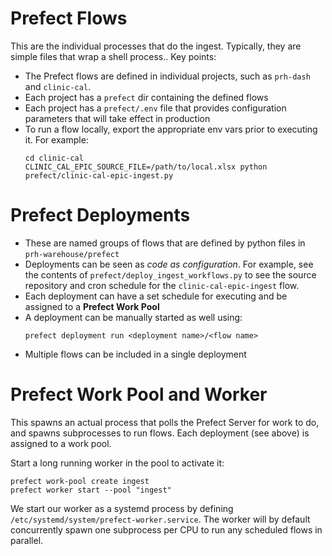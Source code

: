 # Prefect Flows

This are the individual processes that do the ingest. Typically, they are simple files that wrap a shell process.. Key points:

* The Prefect flows are defined in individual projects, such as `prh-dash` and `clinic-cal`.
* Each project has a `prefect` dir containing the defined flows
* Each project has a `prefect/.env` file that provides configuration parameters that will take effect in production
* To run a flow locally, export the appropriate env vars prior to executing it. For example:
  ```
  cd clinic-cal
  CLINIC_CAL_EPIC_SOURCE_FILE=/path/to/local.xlsx python prefect/clinic-cal-epic-ingest.py
  ```

# Prefect Deployments

* These are named groups of flows that are defined by python files in `prh-warehouse/prefect`
* Deployments can be seen as *code as configuration*. For example, see the contents of `prefect/deploy_ingest_workflows.py` to see the source repository and cron schedule for the `clinic-cal-epic-ingest` flow.
* Each deployment can have a set schedule for executing and be assigned to a **Prefect Work Pool**
* A deployment can be manually started as well using:
  ```
  prefect deployment run <deployment name>/<flow name>
  ``` 
* Multiple flows can be included in a single deployment

# Prefect Work Pool and Worker

This spawns an actual process that polls the Prefect Server for work to do, and spawns subprocesses to run flows. Each deployment (see above) is assigned to a work pool.

Start a long running worker in the pool to activate it:
```
prefect work-pool create ingest
prefect worker start --pool "ingest"
```

We start our worker as a systemd process by defining `/etc/systemd/system/prefect-worker.service`. The worker will by default concurrently spawn one subprocess per CPU to run any scheduled flows in parallel.

